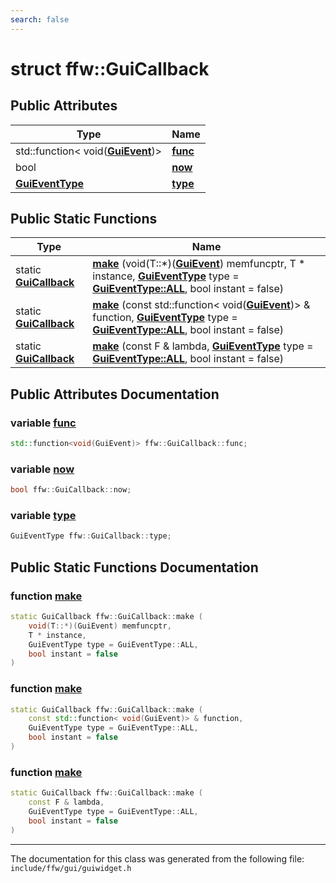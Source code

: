```yaml
---
search: false
---
```


# struct ffw::GuiCallback

## Public Attributes

|Type|Name|
|-----|-----|
|std::function< void(**[GuiEvent](classffw_1_1_gui_event.md)**)>|[**func**](structffw_1_1_gui_callback.md#1a15488ee35be1960e8a10062166988bc4)|
|bool|[**now**](structffw_1_1_gui_callback.md#1adccf1c619aa65258f28284257483d347)|
|**[GuiEventType](group__gui_.md#ga1e47d35cdb8925a93ca0dec3f77be4f0)**|[**type**](structffw_1_1_gui_callback.md#1a25610c8490d2f0ef58f7317c9aaa9d0b)|


## Public Static Functions

|Type|Name|
|-----|-----|
|static **[GuiCallback](structffw_1_1_gui_callback.md)**|[**make**](structffw_1_1_gui_callback.md#1afaf1288eebd252fb734b93f8ce5a7f71) (void(T::\*)(**[GuiEvent](classffw_1_1_gui_event.md)**) memfuncptr, T \* instance, **[GuiEventType](group__gui_.md#ga1e47d35cdb8925a93ca0dec3f77be4f0)** type = **[GuiEventType::ALL](group__gui_1gga1e47d35cdb8925a93ca0dec3f77be4.md#0a5fb1f955b45e38e31789286a1790398d)**, bool instant = false) |
|static **[GuiCallback](structffw_1_1_gui_callback.md)**|[**make**](structffw_1_1_gui_callback.md#1afbcff72df569f5b93ba9f2e0c2ce2a4c) (const std::function< void(**[GuiEvent](classffw_1_1_gui_event.md)**)> & function, **[GuiEventType](group__gui_.md#ga1e47d35cdb8925a93ca0dec3f77be4f0)** type = **[GuiEventType::ALL](group__gui_1gga1e47d35cdb8925a93ca0dec3f77be4.md#0a5fb1f955b45e38e31789286a1790398d)**, bool instant = false) |
|static **[GuiCallback](structffw_1_1_gui_callback.md)**|[**make**](structffw_1_1_gui_callback.md#1a8fd6ffc56e1d92f387cfae32c12c1302) (const F & lambda, **[GuiEventType](group__gui_.md#ga1e47d35cdb8925a93ca0dec3f77be4f0)** type = **[GuiEventType::ALL](group__gui_1gga1e47d35cdb8925a93ca0dec3f77be4.md#0a5fb1f955b45e38e31789286a1790398d)**, bool instant = false) |


## Public Attributes Documentation

### variable <a id="1a15488ee35be1960e8a10062166988bc4" href="#1a15488ee35be1960e8a10062166988bc4">func</a>

```cpp
std::function<void(GuiEvent)> ffw::GuiCallback::func;
```



### variable <a id="1adccf1c619aa65258f28284257483d347" href="#1adccf1c619aa65258f28284257483d347">now</a>

```cpp
bool ffw::GuiCallback::now;
```



### variable <a id="1a25610c8490d2f0ef58f7317c9aaa9d0b" href="#1a25610c8490d2f0ef58f7317c9aaa9d0b">type</a>

```cpp
GuiEventType ffw::GuiCallback::type;
```



## Public Static Functions Documentation

### function <a id="1afaf1288eebd252fb734b93f8ce5a7f71" href="#1afaf1288eebd252fb734b93f8ce5a7f71">make</a>

```cpp
static GuiCallback ffw::GuiCallback::make (
    void(T::*)(GuiEvent) memfuncptr,
    T * instance,
    GuiEventType type = GuiEventType::ALL,
    bool instant = false
)
```



### function <a id="1afbcff72df569f5b93ba9f2e0c2ce2a4c" href="#1afbcff72df569f5b93ba9f2e0c2ce2a4c">make</a>

```cpp
static GuiCallback ffw::GuiCallback::make (
    const std::function< void(GuiEvent)> & function,
    GuiEventType type = GuiEventType::ALL,
    bool instant = false
)
```



### function <a id="1a8fd6ffc56e1d92f387cfae32c12c1302" href="#1a8fd6ffc56e1d92f387cfae32c12c1302">make</a>

```cpp
static GuiCallback ffw::GuiCallback::make (
    const F & lambda,
    GuiEventType type = GuiEventType::ALL,
    bool instant = false
)
```





----------------------------------------
The documentation for this class was generated from the following file: `include/ffw/gui/guiwidget.h`
